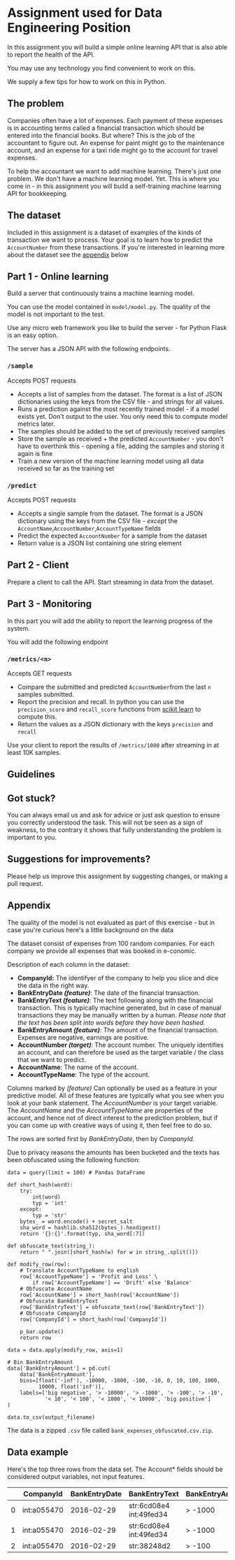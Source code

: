 # Assignment used for Data Engineering Position

In this assignment you will build a simple online learning API that is also able to report the health of the API.

You may use any technology you find convenient to work on this. 

We supply a few tips for how to work on this in Python.

## The problem
Companies often have a lot of expenses. Each payment of these expenses is in accounting terms called a financial transaction which should be entered into the financial books. But where? This is the job of the accountant to figure out. An expense for paint might go to the maintenance account, and an expense for a taxi ride might go to the account for travel expenses.

To help the accountant we want to add machine learning. There's just one problem. We don't have a machine learning model. Yet. This is where you come in - in this assignment you will build a self-training machine learning API for bookkeeping. 

## The dataset

Included in this assignment is a dataset of examples of the kinds of transaction we want to process. Your goal is to learn how to predict the `AccountNumber` from these transactions. If you're interested in learning more about the dataset see the [appendix](#Appendix) below

## Part 1 - Online learning

Build a server that continuously trains a machine learning model. 

You can use the model contained in `model/model.py`. The quality of the model is not important to the test. 

Use any micro web framework you like to build the server - for Python Flask is an easy option.

The server has a JSON API with the following endpoints.

### `/sample`
Accepts POST requests

* Accepts a list of samples from the dataset.  The format is a list of JSON dictionaries using the keys from the CSV file - and strings for all values.
* Runs a prediction against the most recently trained model - if a model exists yet. Don't output to the user. You only need this to compute model metrics later.
* The samples should be added to the set of previously received samples
* Store the sample as received + the predicted `AccountNumber` - you don't have to overthink this - opening a file, adding the samples and storing it again is fine
* Train a new version of the machine learning model using all data received so far as the training set

### `/predict`
Accepts POST requests

* Accepts a single sample from the dataset. The format is a JSON dictionary using the keys from the CSV file - _except_ the `AccountName`,`AccountNumber`,`AccountTypeName` fields
* Predict the expected `AccountNumber` for a sample from the dataset
* Return value is a JSON list containing one string element

##  Part 2 - Client

Prepare a client to call the API. Start streaming in data from the dataset. 

##  Part 3 - Monitoring

In this part you will add the ability to report the learning progress of the system. 

You will add the following endpoint

### `/metrics/<n>`
Accepts GET requests

* Compare the submitted and predicted `AccountNumber`from the last `n` samples submitted.
* Report the precision and recall. In python you can use the `precision_score` and `recall_score` functions from 
[scikit learn](https://scikit-learn.org/stable/modules/classes.html#module-sklearn.metrics) to compute this. 
* Return the values as a JSON dictionary with the keys `precision` and `recall`

Use your client to report the results of `/metrics/1000` after streaming in at least 10K samples.
 
## Guidelines

## Got stuck?
You can always email us and ask for advice or just ask question to ensure you correctly understood the task. This will not be seen as a sign of weakness, to the contrary it shows that fully understanding the problem is important to you.

## Suggestions for improvements?

Please help us improve this assignment by suggesting changes, or making a pull request.

## Appendix

The quality of the model is not evaluated as part of this exercise - but in case you're curious here's a little background on the data

The dataset consist of expenses from 100 random companies. For each company we provide all expenses that was booked in e-conomic.

Description of each column in the dataset:
- __CompanyId:__ The identifyer of the company to help you slice and dice the data in the right way.
- __BankEntryDate *(feature)*__: The date of the financial transaction.
- __BankEntryText *(feature)*__: The text following along with the financial transaction. This is typically machine generated, but in case of manual transactions they may be manually written by a human. _Please note that the text has been split into words before they have been hashed._
- __BankEntryAmount *(feature)*__: The amount of the financial transaction. Expenses are negative, earnings are positive.
- __AccountNumber *(target)*__: The account number. The uniquely identifies an account, and can therefore be used as the target variable / the class that we want to predict.
- __AccountName__: The name of the account.
- __AccountTypeName__: The type of the account.

Columns marked by _(feature)_ Can optionally be used as a feature in your predictive model. All of these features are typically what you see when you look at your bank statement. The _AccountNumber_ is your target variable. The _AccountName_ and the _AccountTypeName_ are properties of the account, and hence not of direct interest to the prediction problem, but if you can come up with creative ways of using it, then feel free to do so.

The rows are sorted first by _BankEntryDate_, then by _CompanyId_.

Due to privacy reasons the amounts has been bucketed and the texts has been obfuscated using the following function:

    data = query(limit = 100) # Pandas DataFrame

    def short_hash(word):
        try:
            int(word)
            typ = 'int'
        except:
            typ = 'str'
        bytes_ = word.encode() + secret_salt
        sha_word = hashlib.sha512(bytes_).hexdigest()
        return '{}:{}'.format(typ, sha_word[:7])

    def obfuscate_text(string_):
        return " ".join([short_hash(w) for w in string_.split()])

    def modify_row(row):
        # Translate AccountTypeName to english
        row['AccountTypeName'] = 'Profit and Loss' \
            if row['AccountTypeName'] == 'Drift' else 'Balance'
        # Obfuscate AccountName
        row['AccountName'] = short_hash(row['AccountName'])
        # Obfuscate BankEntryText
        row['BankEntryText'] = obfuscate_text(row['BankEntryText'])
        # Obfuscate CompanyId
        row['CompanyId'] = short_hash(row['CompanyId'])

        p_bar.update()
        return row

    data = data.apply(modify_row, axis=1)

    # Bin BankEntryAmount
    data['BankEntryAmount'] = pd.cut(
        data['BankEntryAmount'],
        bins=[float('-inf'), -10000, -1000, -100, -10, 0, 10, 100, 1000,
              10000, float('inf')],
        labels=['big negative', '> -10000', '> -1000', '> -100', '> -10',
                '< 10', '< 100', '< 1000', '< 10000', 'big positive']
    )

    data.to_csv(output_filename)

The data is a zipped `.csv` file called `bank_expenses_obfuscated.csv.zip`.

## Data example

Here's the top three rows from the data set. The Account* fields should be considered output variables, not input features.

|   | CompanyId   | BankEntryDate | BankEntryText           | BankEntryAmount | AccountName | AccountNumber | AccountTypeName |
|---|-------------|---------------|-------------------------|-----------------|-------------|---------------|-----------------|
| 0 | int:a055470 | 2016-02-29    | str:6cd08e4 int:49fed34 | > -1000         | str:1e82557 | 9900          | Balance         |
| 1 | int:a055470 | 2016-02-29    | str:6cd08e4 int:49fed34 | > -1000         | str:9ce853c | 3115          | Profit and Loss |
| 2 | int:a055470 | 2016-02-29    | str:38248d2             | > -100          | str:a9f0788 | 2240          | Profit and Loss |

